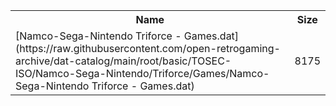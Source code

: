 <table>
<tr><th>Name</th><th>Size</th></tr>
<tr><td>
[Namco-Sega-Nintendo Triforce - Games.dat](https://raw.githubusercontent.com/open-retrogaming-archive/dat-catalog/main/root/basic/TOSEC-ISO/Namco-Sega-Nintendo/Triforce/Games/Namco-Sega-Nintendo Triforce - Games.dat)
</td><td>8175</td></tr>
</table>
